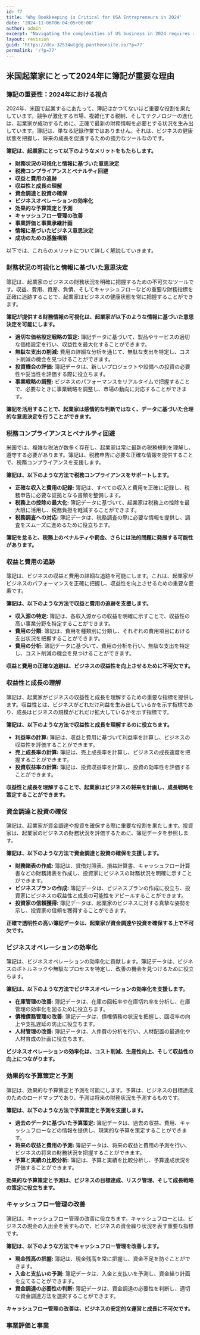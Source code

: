 ```yaml
---
id: 77
title: 'Why Bookkeeping is Critical for USA Entrepreneurs in 2024'
date: '2024-11-06T06:04:05+00:00'
author: admin
excerpt: "Navigating the complexities of US business in 2024 requires robust financial management. This article explores why bookkeeping is essential for entrepreneurs, from maximizing tax benefits to securing funding and making informed decisions. \n"
layout: revision
guid: 'https://dev-32534wtgdg.pantheonsite.io/?p=77'
permalink: '/?p=77'
---
```


## 米国起業家にとって2024年に簿記が重要な理由

### 簿記の重要性：2024年における視点

2024年、米国で起業するにあたって、簿記はかつてないほど重要な役割を果たしています。競争が激化する市場、複雑化する税制、そしてテクノロジーの進化は、起業家が成功するために、正確で最新の財務情報を必要とする状況を生み出しています。簿記は、単なる記録作業ではありません。それは、ビジネスの健康状態を把握し、将来の成長を促進するための強力なツールなのです。

**簿記は、起業家にとって以下のようなメリットをもたらします。**

- **財務状況の可視化と情報に基づいた意思決定**
- **税務コンプライアンスとペナルティ回避**
- **収益と費用の追跡**
- **収益性と成長の理解**
- **資金調達と投資の確保**
- **ビジネスオペレーションの効率化**
- **効果的な予算策定と予測**
- **キャッシュフロー管理の改善**
- **事業評価と事業承継計画**
- **情報に基づいたビジネス意思決定**
- **成功のための基盤構築**

以下では、これらのメリットについて詳しく解説していきます。

### 財務状況の可視化と情報に基づいた意思決定

簿記は、起業家のビジネスの財務状況を明確に把握するための不可欠なツールです。収益、費用、資産、負債、そしてキャッシュフローなどの重要な財務指標を正確に追跡することで、起業家はビジネスの健康状態を常に把握することができます。

**簿記が提供する財務情報の可視化は、起業家が以下のような情報に基づいた意思決定を可能にします。**

- **適切な価格設定戦略の策定:** 簿記データに基づいて、製品やサービスの適切な価格設定を行い、収益性を最大化することができます。
- **無駄な支出の削減:** 費用の詳細な分析を通じて、無駄な支出を特定し、コスト削減の機会を見つけることができます。
- **投資機会の評価:** 簿記データは、新しいプロジェクトや設備への投資の必要性や妥当性を評価する際に役立ちます。
- **事業戦略の調整:** ビジネスのパフォーマンスをリアルタイムで把握することで、必要なときに事業戦略を調整し、市場の動向に対応することができます。

**簿記を活用することで、起業家は感情的な判断ではなく、データに基づいた合理的な意思決定を行うことができます。**

### 税務コンプライアンスとペナルティ回避

米国では、複雑な税法が数多く存在し、起業家は常に最新の税務規則を理解し、遵守する必要があります。簿記は、税務申告に必要な正確な情報を提供することで、税務コンプライアンスを支援します。

**簿記は、以下のような方法で税務コンプライアンスをサポートします。**

- **正確な収入と費用の記録:** 簿記は、すべての収入と費用を正確に記録し、税務申告に必要な証拠となる書類を整備します。
- **税務上の控除の最大化:** 簿記データに基づいて、起業家は税務上の控除を最大限に活用し、税務負担を軽減することができます。
- **税務調査への対応:** 簿記データは、税務調査の際に必要な情報を提供し、調査をスムーズに進めるために役立ちます。

**簿記を怠ると、税務上のペナルティや罰金、さらには法的問題に発展する可能性があります。**

### 収益と費用の追跡

簿記は、ビジネスの収益と費用の詳細な追跡を可能にします。これは、起業家がビジネスのパフォーマンスを正確に把握し、収益性を向上させるための重要な要素です。

**簿記は、以下のような方法で収益と費用の追跡を支援します。**

- **収入源の特定:** 簿記は、各収入源からの収益を明確に示すことで、収益性の高い事業分野を特定することができます。
- **費用の分類:** 簿記は、費用を種類別に分類し、それぞれの費用項目における支出状況を把握することができます。
- **費用の分析:** 簿記データに基づいて、費用の分析を行い、無駄な支出を特定し、コスト削減の機会を見つけることができます。

**収益と費用の正確な追跡は、ビジネスの収益性を向上させるために不可欠です。**

### 収益性と成長の理解

簿記は、起業家がビジネスの収益性と成長を理解するための重要な指標を提供します。収益性とは、ビジネスがどれだけ利益を生み出しているかを示す指標であり、成長はビジネスの規模がどれだけ拡大しているかを示す指標です。

**簿記は、以下のような方法で収益性と成長を理解するのに役立ちます。**

- **利益率の計算:** 簿記は、収益と費用に基づいて利益率を計算し、ビジネスの収益性を評価することができます。
- **売上成長率の計算:** 簿記は、売上成長率を計算し、ビジネスの成長速度を把握することができます。
- **投資収益率の計算:** 簿記は、投資収益率を計算し、投資の効率性を評価することができます。

**収益性と成長を理解することで、起業家はビジネスの将来を計画し、成長戦略を策定することができます。**

### 資金調達と投資の確保

簿記は、起業家が資金調達や投資を確保する際に重要な役割を果たします。投資家は、起業家のビジネスの財務状況を評価するために、簿記データを参照します。

**簿記は、以下のような方法で資金調達と投資の確保を支援します。**

- **財務諸表の作成:** 簿記は、貸借対照表、損益計算書、キャッシュフロー計算書などの財務諸表を作成し、投資家にビジネスの財務状況を明確に示すことができます。
- **ビジネスプランの作成:** 簿記データは、ビジネスプランの作成に役立ち、投資家にビジネスの収益性と成長の可能性をアピールすることができます。
- **投資家の信頼獲得:** 簿記データは、起業家のビジネスに対する真摯な姿勢を示し、投資家の信頼を獲得することができます。

**正確で透明性の高い簿記データは、起業家が資金調達や投資を確保する上で不可欠です。**

### ビジネスオペレーションの効率化

簿記は、ビジネスオペレーションの効率化に貢献します。簿記データは、ビジネスのボトルネックや無駄なプロセスを特定し、改善の機会を見つけるために役立ちます。

**簿記は、以下のような方法でビジネスオペレーションの効率化を支援します。**

- **在庫管理の改善:** 簿記データは、在庫の回転率や在庫切れ率を分析し、在庫管理の効率化を図るために役立ちます。
- **債権債務管理の改善:** 簿記データは、債権債務の状況を把握し、回収率の向上や支払遅延の防止に役立ちます。
- **人材管理の改善:** 簿記データは、人件費の分析を行い、人材配置の最適化や人材育成の計画に役立ちます。

**ビジネスオペレーションの効率化は、コスト削減、生産性向上、そして収益性の向上につながります。**

### 効果的な予算策定と予測

簿記は、効果的な予算策定と予測を可能にします。予算は、ビジネスの目標達成のためのロードマップであり、予測は将来の財務状況を予測するものです。

**簿記は、以下のような方法で予算策定と予測を支援します。**

- **過去のデータに基づいた予算策定:** 簿記データは、過去の収益、費用、キャッシュフローなどの情報を提供し、現実的な予算を策定することができます。
- **将来の収益と費用の予測:** 簿記データは、将来の収益と費用の予測を行い、ビジネスの将来の財務状況を把握することができます。
- **予算と実績の比較分析:** 簿記は、予算と実績を比較分析し、予算達成状況を評価することができます。

**効果的な予算策定と予測は、ビジネスの目標達成、リスク管理、そして成長戦略の策定に役立ちます。**

### キャッシュフロー管理の改善

簿記は、キャッシュフロー管理の改善に役立ちます。キャッシュフローとは、ビジネスの現金の入出金を表すもので、ビジネスの資金繰り状況を表す重要な指標です。

**簿記は、以下のような方法でキャッシュフロー管理を改善します。**

- **現金残高の把握:** 簿記は、現金残高を常に把握し、資金不足を防ぐことができます。
- **入金と支払いの予測:** 簿記データは、入金と支払いを予測し、資金繰り計画を立てることができます。
- **資金調達の必要性の判断:** 簿記データは、資金調達の必要性を判断し、適切な資金調達方法を選択することができます。

**キャッシュフロー管理の改善は、ビジネスの安定的な運営と成長に不可欠です。**

### 事業評価と事業